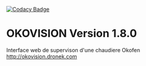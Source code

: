 [![Codacy Badge](https://api.codacy.com/project/badge/grade/bee3bfd08a664ab08b9feeec53b9aa37)](https://www.codacy.com/app/stawen/okovision)

# OKOVISION Version 1.8.0
Interface web de supervison d'une chaudiere Okofen
http://okovision.dronek.com

